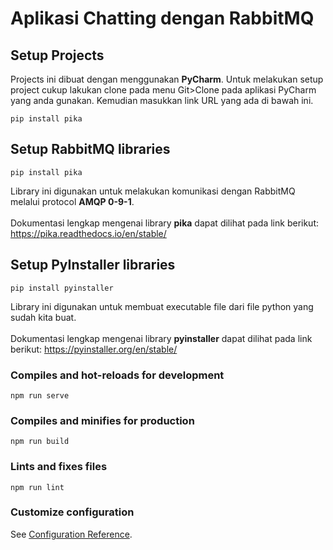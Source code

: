 # Aplikasi Chatting dengan RabbitMQ

## Setup Projects
Projects ini dibuat dengan menggunakan <b>PyCharm</b>. Untuk melakukan setup project cukup lakukan clone pada menu Git>Clone pada aplikasi PyCharm yang anda gunakan. Kemudian masukkan link URL yang ada di bawah ini.
```
pip install pika
```

## Setup RabbitMQ libraries

```
pip install pika
```

Library ini digunakan untuk melakukan komunikasi dengan RabbitMQ melalui protocol <b>AMQP 0-9-1</b>. <br/><br/>
Dokumentasi lengkap mengenai library <b>pika</b> dapat dilihat pada link
berikut: https://pika.readthedocs.io/en/stable/

## Setup PyInstaller libraries

```
pip install pyinstaller
```

Library ini digunakan untuk membuat executable file dari file python yang sudah kita buat. <br/><br>
Dokumentasi lengkap mengenai library <b>pyinstaller</b> dapat dilihat pada link
berikut: https://pyinstaller.org/en/stable/

### Compiles and hot-reloads for development

```
npm run serve
```

### Compiles and minifies for production

```
npm run build
```

### Lints and fixes files

```
npm run lint
```

### Customize configuration

See [Configuration Reference](https://cli.vuejs.org/config/).
